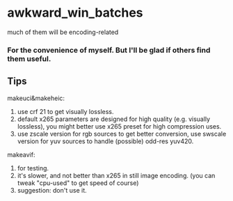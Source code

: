 # awkward_win_batches
much of them will be encoding-related

### For the convenience of myself. But I'll be glad if others find them useful.

## Tips
makeuci&makeheic: 
1. use crf 21 to get visually lossless.
2. default x265 parameters are designed for high quality (e.g. visually lossless), you might better use x265 preset for high compression uses.
3. use zscale version for rgb sources to get better conversion, use swscale version for yuv sources to handle (possible) odd-res yuv420.

makeavif:
1. for testing.
2. it's slower, and not better than x265 in still image encoding. (you can tweak "cpu-used" to get speed of course)
3. suggestion: don't use it.
